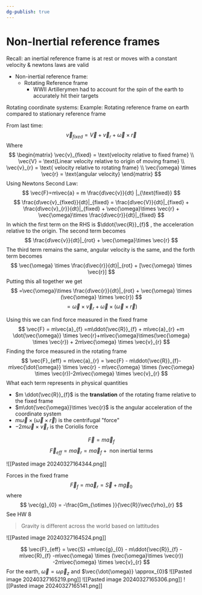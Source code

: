 ```yaml
---
dg-publish: true
---
```

# Non-Inertial reference frames 

Recall: an inertial reference frame is at rest or moves with a constant velocity & newtons laws are valid 

- Non-inertial reference frame:
	- Rotating Reference frame
		- WWII Artillerymen had to account for the spin of the earth to accurately hit their targets

Rotating coordinate systems: 
Example: Rotating reference frame on earth compared to stationary reference frame 

From last time: 
$$
\vec{v}_{fixed} = \vec{V} + \vec{v}_{r}+ \vec{\omega}\times \vec{r}
$$
Where 
$$
\begin{matrix}
\vec{v}_{fixed} = \text{velocity relative to fixed frame} \\
\vec{V} = \text{Linear velocity relative to origin of moving frame} \\
\vec{v}_{r} = \text{ velocity relative to rotating frame} \\
\vec{\omega} \times \vec{r} = \text{angular velocity}
\end{matrix}
$$
Using Newtons Second Law: 
$$
\vec{F}=m\vec{a} = m \frac{d\vec{v}}{dt} |_{\text{fixed}}
$$
$$
\frac{d\vec{v}_{fixed}}{dt}|_{fixed} = \frac{d\vec{V}}{dt}|_{fixed} + \frac{d\vec{v}_{r}}{dt}|_{fixed} + \vec{\omega}\times \vec{r} + \vec{\omega}\times \frac{d\vec{r}}{dt}|_{fixed}
$$
In which the first term on the RHS is $\ddot{\vec{R}}_{f}$ , the acceleration relative to the origin. The second term becomes 
$$
\frac{d\vec{v}}{dt}|_{rot} + \vec{\omega}\times \vec{r}
$$
The third term remains the same, angular velocity is the same, and the forth term becomes 
$$
\vec{\omega} \times \frac{d\vec{r}}{dt}|_{rot} + [\vec{\omega} \times \vec{r}]
$$
Putting this all together we get 
$$
=\vec{\omega}\times \frac{d\vec{r}}{dt}|_{rot} + \vec{\omega} \times (\vec{\omega} \times \vec{r})
$$
$$
=\vec{\omega}\times \vec{v}_{r} + \vec{\omega} \times (\vec{\omega}\times \vec{r})
$$

Using this we can find force measured in the fixed frame 
$$
\vec{F} = m\vec{a}_{f} =m\ddot{\vec{R}}_{f} + m\vec{a}_{r} +m \dot{\vec{\omega}} \times \vec{r}+m\vec{\omega}\times(\vec{\omega} \times \vec{r}) + 2m\vec{\omega} \times \vec{v}_{r}
$$
Finding the force measured in the rotating frame
$$
\vec{F}_{eff} = m\vec{a}_{r} = \vec{F} - m\ddot{\vec{R}}_{f}- m\vec{\dot{\omega}} \times \vec{r} - m\vec{\omega} \times (\vec{\omega} \times \vec{r})-2m\vec{\omega} \times \vec{v}_{r}
$$
What each term represents in physical quantities
- $m \ddot{\vec{R}}_{f}$ is the **translation** of the rotating frame relative to the fixed frame
- $m\dot{\vec{\omega}}\times \vec{r}$ is the angular acceleration of the coordinate system
- $m\vec{\omega} \times (\vec{\omega}\times \vec{r})$ is the centrifugal "force" 
- $-2m\vec{\omega} \times \vec{v}_{r}$ is the Coriolis force

$$
\vec{F} = m\vec{a}_{f}
$$
$$
\vec{F}_{eff} = m\vec{a}_{r} = m\vec{a}_{f} + \text{ non inertial terms}
$$

![[Pasted image 20240327164344.png]]


Forces in the fixed frame
$$
\vec{F}_{f} = m\vec{a}_{r} =\vec{S} + m\vec{g}_{0}
$$
where
$$
\vec{g}_{0} = -\frac{Gm_{\otimes }}{\vec{R}}\vec{\rho}_{r}
$$
See HW 8

> Gravity is different across the world based on lattitudes


![[Pasted image 20240327164524.png]]


$$
\vec{F}_{eff} = \vec{S} +m\vec{g}_{0} - m\ddot{\vec{R}}_{f} -m\vec{R}_{f} -m\vec{\omega} \times (\vec{\omega}\times \vec{r}) -2m\vec{\omega} \times \vec{v}_{r}
$$
For the earth, $\vec{\omega}=\omega \vec{\rho}_{z}$
and $\vec{\dot{\omega}} \approx_{0}$
![[Pasted image 20240327165219.png]]
![[Pasted image 20240327165306.png]]
![[Pasted image 20240327165141.png]]